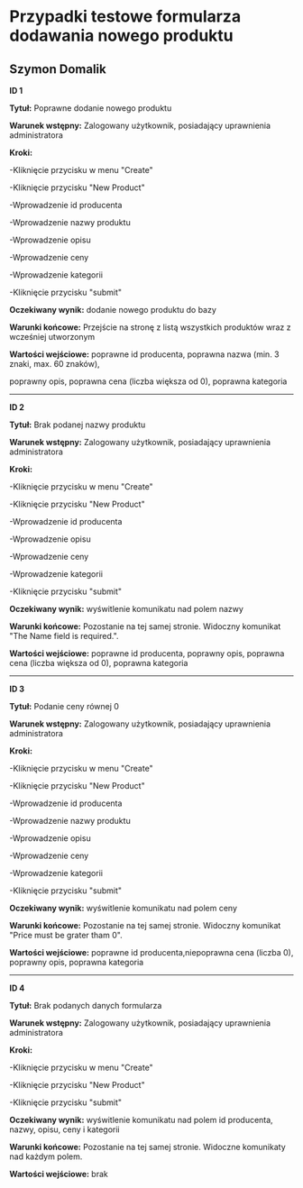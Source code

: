 # Przypadki testowe formularza dodawania nowego produktu

## Szymon Domalik


**ID 1**

**Tytuł:** Poprawne dodanie nowego produktu

**Warunek wstępny:** Zalogowany użytkownik, posiadający uprawnienia administratora

**Kroki:**

-Kliknięcie przycisku w menu "Create"

-Kliknięcie przycisku "New Product"

-Wprowadzenie id producenta

-Wprowadzenie nazwy produktu

-Wprowadzenie opisu

-Wprowadzenie ceny

-Wprowadzenie kategorii

-Kliknięcie przycisku "submit"

**Oczekiwany wynik:** dodanie nowego produktu do bazy

**Warunki końcowe:** Przejście na stronę z listą wszystkich produktów wraz z wcześniej utworzonym

**Wartości wejściowe:** poprawne id producenta, poprawna nazwa (min. 3 znaki, max. 60 znaków), 

poprawny opis, poprawna cena (liczba większa od 0), poprawna kategoria

---

**ID 2**

**Tytuł:** Brak podanej nazwy produktu

**Warunek wstępny:** Zalogowany użytkownik, posiadający uprawnienia administratora

**Kroki:**

-Kliknięcie przycisku w menu "Create"

-Kliknięcie przycisku "New Product"

-Wprowadzenie id producenta

-Wprowadzenie opisu

-Wprowadzenie ceny

-Wprowadzenie kategorii

-Kliknięcie przycisku "submit"

**Oczekiwany wynik:** wyświtlenie komunikatu nad polem nazwy

**Warunki końcowe:** Pozostanie na tej samej stronie. Widoczny komunikat "The Name field is required.".

**Wartości wejściowe:** poprawne id producenta, poprawny opis, poprawna cena (liczba większa od 0), poprawna kategoria

---

**ID 3**

**Tytuł:** Podanie ceny równej 0

**Warunek wstępny:** Zalogowany użytkownik, posiadający uprawnienia administratora

**Kroki:**

-Kliknięcie przycisku w menu "Create"

-Kliknięcie przycisku "New Product"

-Wprowadzenie id producenta

-Wprowadzenie nazwy produktu

-Wprowadzenie opisu

-Wprowadzenie ceny 

-Wprowadzenie kategorii

-Kliknięcie przycisku "submit"

**Oczekiwany wynik:** wyświtlenie komunikatu nad polem ceny

**Warunki końcowe:** Pozostanie na tej samej stronie. Widoczny komunikat "Price must be grater tham 0".

**Wartości wejściowe:** poprawne id producenta,niepoprawna cena (liczba 0), poprawny opis, poprawna kategoria

---

**ID 4**

**Tytuł:** Brak podanych danych formularza

**Warunek wstępny:** Zalogowany użytkownik, posiadający uprawnienia administratora

**Kroki:**

-Kliknięcie przycisku w menu "Create"

-Kliknięcie przycisku "New Product"

-Kliknięcie przycisku "submit"

**Oczekiwany wynik:** wyświtlenie komunikatu nad polem id producenta, nazwy, opisu, ceny i kategorii

**Warunki końcowe:** Pozostanie na tej samej stronie. Widoczne komunikaty nad każdym polem.

**Wartości wejściowe:** brak

